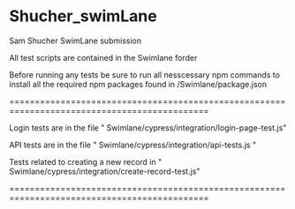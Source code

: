 # Shucher_swimLane
Sam Shucher SwimLane submission

All test scripts are contained in the Swimlane forder

Before running any tests be sure to run all nesscessary npm commands to install all the required npm packages found in /Swimlane/package.json


=============================================================================================


Login tests are in the file " Swimlane/cypress/integration/login-page-test.js"

API tests are in the file " Swimlane/cypress/integration/api-tests.js "

Tests related to creating a new record in " Swimlane/cypress/integration/create-record-test.js"


=============================================================================================
